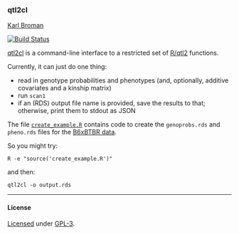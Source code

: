 ### qtl2cl

[Karl Broman](http://kbroman.org)

[![Build Status](https://travis-ci.org/rqtl/qtl2cl.svg?branch=master)](https://travis-ci.org/rqtl/qtl2cl)

[qtl2cl](https://github.com/rqtl/qtl2cl) is a command-line interface
to a restricted set of [R/qtl2](http://kbroman.org/qtl2) functions.

Currently, it can just do one thing:
  - read in genotype probabilities and phenotypes (and, optionally, additive covariates and a kinship matrix)
  - run `scan1`
  - if an (RDS) output file name is provided, save the results to that; otherwise, print them to stdout as JSON

The file [`create_example.R`](create_example.R) contains code to create the `genoprobs.rds` and `pheno.rds` files for the [B6xBTBR data](https://github.com/rqtl/qtl2data/tree/master/B6BTBR).

So you might try:

    R -e "source('create_example.R')"

and then:

    qtl2cl -o output.rds

---

#### License

[Licensed](License.md) under [GPL-3](http://www.r-project.org/Licenses/GPL-3).
